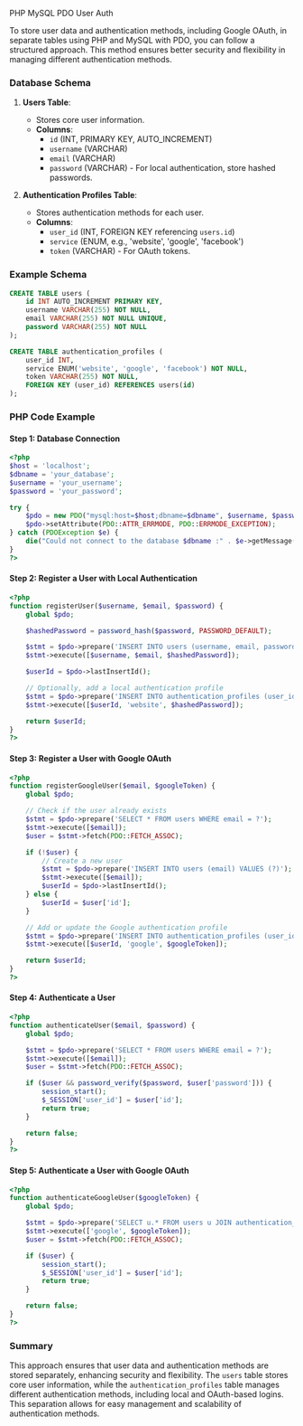 PHP MySQL PDO User Auth

To store user data and authentication methods, including Google OAuth, in separate tables using PHP and MySQL with PDO, you can follow a structured approach. This method ensures better security and flexibility in managing different authentication methods.

### Database Schema

1. **Users Table**:
   - Stores core user information.
   - **Columns**:
     - `id` (INT, PRIMARY KEY, AUTO_INCREMENT)
     - `username` (VARCHAR)
     - `email` (VARCHAR)
     - `password` (VARCHAR) - For local authentication, store hashed passwords.

2. **Authentication Profiles Table**:
   - Stores authentication methods for each user.
   - **Columns**:
     - `user_id` (INT, FOREIGN KEY referencing `users.id`)
     - `service` (ENUM, e.g., 'website', 'google', 'facebook')
     - `token` (VARCHAR) - For OAuth tokens.

### Example Schema

```sql
CREATE TABLE users (
    id INT AUTO_INCREMENT PRIMARY KEY,
    username VARCHAR(255) NOT NULL,
    email VARCHAR(255) NOT NULL UNIQUE,
    password VARCHAR(255) NOT NULL
);

CREATE TABLE authentication_profiles (
    user_id INT,
    service ENUM('website', 'google', 'facebook') NOT NULL,
    token VARCHAR(255) NOT NULL,
    FOREIGN KEY (user_id) REFERENCES users(id)
);
```

### PHP Code Example

#### Step 1: Database Connection

```php
<?php
$host = 'localhost';
$dbname = 'your_database';
$username = 'your_username';
$password = 'your_password';

try {
    $pdo = new PDO("mysql:host=$host;dbname=$dbname", $username, $password);
    $pdo->setAttribute(PDO::ATTR_ERRMODE, PDO::ERRMODE_EXCEPTION);
} catch (PDOException $e) {
    die("Could not connect to the database $dbname :" . $e->getMessage());
}
?>
```

#### Step 2: Register a User with Local Authentication

```php
<?php
function registerUser($username, $email, $password) {
    global $pdo;

    $hashedPassword = password_hash($password, PASSWORD_DEFAULT);

    $stmt = $pdo->prepare('INSERT INTO users (username, email, password) VALUES (?, ?, ?)');
    $stmt->execute([$username, $email, $hashedPassword]);

    $userId = $pdo->lastInsertId();

    // Optionally, add a local authentication profile
    $stmt = $pdo->prepare('INSERT INTO authentication_profiles (user_id, service, token) VALUES (?, ?, ?)');
    $stmt->execute([$userId, 'website', $hashedPassword]);

    return $userId;
}
?>
```

#### Step 3: Register a User with Google OAuth

```php
<?php
function registerGoogleUser($email, $googleToken) {
    global $pdo;

    // Check if the user already exists
    $stmt = $pdo->prepare('SELECT * FROM users WHERE email = ?');
    $stmt->execute([$email]);
    $user = $stmt->fetch(PDO::FETCH_ASSOC);

    if (!$user) {
        // Create a new user
        $stmt = $pdo->prepare('INSERT INTO users (email) VALUES (?)');
        $stmt->execute([$email]);
        $userId = $pdo->lastInsertId();
    } else {
        $userId = $user['id'];
    }

    // Add or update the Google authentication profile
    $stmt = $pdo->prepare('INSERT INTO authentication_profiles (user_id, service, token) VALUES (?, ?, ?) ON DUPLICATE KEY UPDATE token = VALUES(token)');
    $stmt->execute([$userId, 'google', $googleToken]);

    return $userId;
}
?>
```

#### Step 4: Authenticate a User

```php
<?php
function authenticateUser($email, $password) {
    global $pdo;

    $stmt = $pdo->prepare('SELECT * FROM users WHERE email = ?');
    $stmt->execute([$email]);
    $user = $stmt->fetch(PDO::FETCH_ASSOC);

    if ($user && password_verify($password, $user['password'])) {
        session_start();
        $_SESSION['user_id'] = $user['id'];
        return true;
    }

    return false;
}
?>
```

#### Step 5: Authenticate a User with Google OAuth

```php
<?php
function authenticateGoogleUser($googleToken) {
    global $pdo;

    $stmt = $pdo->prepare('SELECT u.* FROM users u JOIN authentication_profiles ap ON u.id = ap.user_id WHERE ap.service = ? AND ap.token = ?');
    $stmt->execute(['google', $googleToken]);
    $user = $stmt->fetch(PDO::FETCH_ASSOC);

    if ($user) {
        session_start();
        $_SESSION['user_id'] = $user['id'];
        return true;
    }

    return false;
}
?>
```

### Summary

This approach ensures that user data and authentication methods are stored separately, enhancing security and flexibility. The `users` table stores core user information, while the `authentication_profiles` table manages different authentication methods, including local and OAuth-based logins. This separation allows for easy management and scalability of authentication methods.